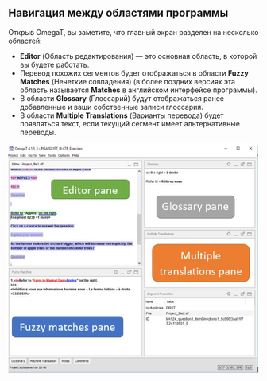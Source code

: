 ## Навигация между областями программы

Открыв OmegaT, вы заметите, что главный экран разделен на несколько областей:

- **Editor** (Область редактирования) — это основная область, в которой вы будете работать.
- Перевод похожих сегментов будет отображаться в области **Fuzzy Matches** (Нечеткие совпадения) (в более поздних версиях эта область называется **Matches** в английском интерфейсе программы).
- В области **Glossary** (Глоссарий) будут отображаться ранее добавленные и ваши собственные записи глоссария.
- В области **Multiple Translations** (Варианты перевода) будет появляться текст, если текущий сегмент имеет альтернативные переводы.

![](../_img/05_omegat_panes.jpg)
